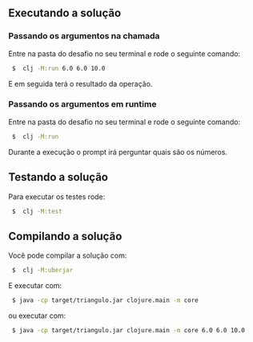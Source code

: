 ## Executando a solução

### Passando os argumentos na chamada
Entre na pasta do desafio no seu terminal e rode o seguinte comando: 
```bash
 $  clj -M:run 6.0 6.0 10.0
 ```
E em seguida terá o resultado da operação.

### Passando os argumentos em runtime
Entre na pasta do desafio no seu terminal e rode o seguinte comando:
```bash
 $  clj -M:run
 ```
Durante a execução o prompt irá perguntar quais são os números.

## Testando a solução

Para executar os testes rode:
```bash
 $  clj -M:test
 ```

## Compilando a solução

Você pode compilar a solução com:
```bash
 $  clj -M:uberjar
 ```

E executar com:
```bash
 $ java -cp target/triangulo.jar clojure.main -m core
 ```
ou executar com:
```bash
 $ java -cp target/triangulo.jar clojure.main -m core 6.0 6.0 10.0
 ```